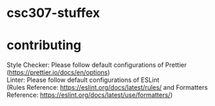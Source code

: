 # csc307-stuffex

# contributing
Style Checker: Please follow default configurations of Prettier (https://prettier.io/docs/en/options)  
Linter: Please follow default configurations of ESLint  
(Rules Reference: https://eslint.org/docs/latest/rules/ and Formatters Reference: https://eslint.org/docs/latest/use/formatters/)

